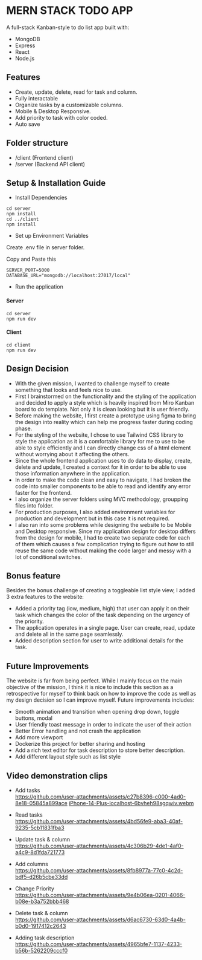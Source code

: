 # MERN STACK TODO APP

A full-stack Kanban-style to do list app built with:
- MongoDB
- Express
- React
- Node.js

## Features
- Create, update, delete, read for task and column.
- Fully interactable
- Organize tasks by a customizable columns.
- Mobile & Desktop Responsive.
- Add priority to task with color coded.
- Auto save

## Folder structure
- /client (Frontend client) <br />
- /server (Backend API client) <br />


## Setup & Installation Guide
- Install Dependencies <br />
```
cd server
npm install
cd ../client
npm install
```
- Set up Environment Variables <br/>

Create .env file in server folder. <br/>

Copy and Paste this <br/>
```
SERVER_PORT=5000
DATABASE_URL="mongodb://localhost:27017/local"
```
- Run the application
#### Server
```
cd server
npm run dev
```
#### Client
```
cd client
npm run dev
```

## Design Decision
- With the given mission, I wanted to challenge myself to create something that looks and feels nice to use.
- First I brainstormed on the functionality and the styling of the application and decided to apply a style which is heavily inspired from Miro Kanban board to do template. Not only it is clean looking but it is user friendly.
- Before making the website, I first create a prototype using figma to bring the design into reality which can help me progress faster during coding phase.
- For the styling of the website, I chose to use Tailwind CSS library to style the application as it is a comfortable library for me to use to be able to style efficiently and I can directly change css of a html element without worrying about it affecting the others.
- Since the whole frontend application uses to do data to display, create, delete and update, I created a context for it in order to be able to use those information anywhere in the application.
- In order to make the code clean and easy to navigate, I had broken the code into smaller components to be able to read and identify any error faster for the frontend.
- I also organize the server folders using MVC methodology, groupping files into folder.
- For production purposes, I also added environment variables for production and development but in this case it is not required.
- I also ran into some problems while designing the website to be Mobile and Desktop responsive. Since my application design for desktop differs from the design for mobile, I had to create two separate code for each of them which causes a few complication trying to figure out how to still reuse the same code without making the code larger and messy with a lot of conditional switches.

## Bonus feature
Besides the bonus challenge of creating a toggleable list style view, I added 3 extra features to the website:
- Added a priority tag (low, medium, high) that user can apply it on their task which changes the color of the task depending on the urgency of the priority.
- The application operates in a single page. User can create, read, update and delete all in the same page seamlessly.
- Added description section for user to write additional details for the task.

## Future Improvements
The website is far from being perfect. While I mainly focus on the main objective of the mission, I think it is nice to include this section as a retrospective for myself to think back on how to improve the code as well as my design decision so I can improve myself. Future improvements includes:
- Smooth animation and transition when opening drop down, toggle buttons, modal
- User friendly toast message in order to indicate the user of their action
- Better Error handling and not crash the application
- Add more viewport
- Dockerize this project for better sharing and hosting
- Add a rich text editor for task description to store better description.
- Add different layout style such as list style

## Video demonstration clips 

- Add tasks <br/>
https://github.com/user-attachments/assets/c27b8396-c000-4ad0-8e18-05845a899ace
[iPhone-14-Plus-localhost-6bvheh98sgqwiv.webm](https://github.com/user-attachments/assets/e76f2ead-101e-4524-b232-ead689c2e83a)

- Read tasks <br/>
https://github.com/user-attachments/assets/4bd56fe9-aba3-40af-9235-5cb11831fba3
- Update task & column <br/>
https://github.com/user-attachments/assets/4c306b29-4de1-4af0-a4c9-8d1fda721773
- Add columns <br/>
https://github.com/user-attachments/assets/8fb8977a-77c0-4c2d-bdf5-d26b5cbe33dd
- Change Priority <br/>
https://github.com/user-attachments/assets/9e4b06ea-0201-4066-b08e-b3a752bbb468
- Delete task & column <br/>
https://github.com/user-attachments/assets/d6ac6730-63d0-4a4b-b0d0-1917412c2643
- Adding task description <br/>
https://github.com/user-attachments/assets/4965bfe7-1137-4233-b56b-5262209cccf0
